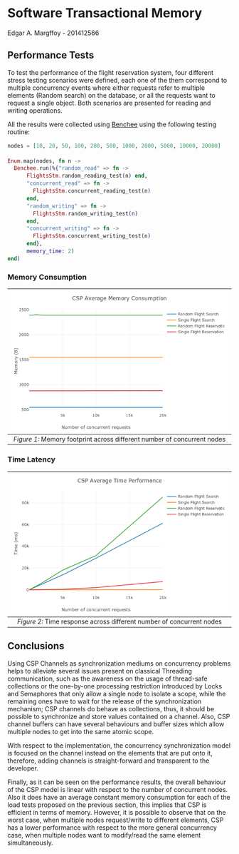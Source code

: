 # Software Transactional Memory
Edgar A. Margffoy - 201412566

## Performance Tests
To test the performance of the flight reservation system, four different stress testing scenarios were defined, each one of the them correspond to multiple concurrency events where either requests refer to multiple elements (Random search) on the database, or all the requests want to request a single object. Both scenarios are presented for reading and writing operations.

All the results were collected using [Benchee](https://github.com/PragTob/benchee) using the following testing routine:

```elixir
nodes = [10, 20, 50, 100, 200, 500, 1000, 2000, 5000, 10000, 20000]

Enum.map(nodes, fn n ->
  Benchee.run(%{"random_read" => fn ->
      FlightsStm.random_reading_test(n) end,
      "concurrent_read" => fn ->
        FlightsStm.concurrent_reading_test(n)
      end,
      "random_writing" => fn ->
        FlightsStm.random_writing_test(n)
      end,
      "concurrent_writing" => fn ->
        FlightsStm.concurrent_writing_test(n)
      end},
      memory_time: 2)
end)
```

### Memory Consumption
| ![horses](./Memory_Footprint.png) |
|:--:|
| *Figure 1:* Memory footprint across different number of concurrent nodes |

### Time Latency
| ![horses](./Time_Performance.png) |
|:--:|
| *Figure 2:* Time response across different number of concurrent nodes |


## Conclusions
Using CSP Channels as synchronization mediums on concurrency problems helps to alleviate several issues present on classical Threading communication, such as the awareness on the usage of thread-safe collections or the one-by-one processing restriction introduced by Locks and Semaphores that only allow a single node to isolate a scope, while the remaining ones have to wait for the release of the synchronization mechanism; CSP channels do behave as collections, thus, it should be possible to synchronize and store values contained on a channel. Also, CSP channel buffers can have several behaviours and buffer sizes which allow multiple nodes to get into the same atomic scope.

With respect to the implementation, the concurrency synchronization model is focused on the channel instead on the elements that are put onto it, therefore, adding channels is straight-forward and transparent to the developer.

Finally, as it can be seen on the performance results, the overall behaviour of the CSP model is linear with respect to the number of concurrent nodes. Also it does have an average constant memory consumption for each of the load tests proposed on the previous section, this implies that CSP is efficient in terms of memory. However, it is possible to observe that on the worst case, when multiple nodes request/write to different elements, CSP has a lower performance with respect to the more general concurrency case, when multiple nodes want to modify/read the same element simultaneously.
